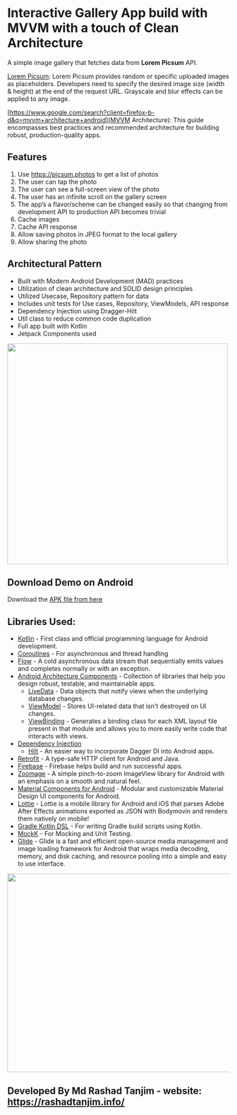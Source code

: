 # Interactive Gallery App build with MVVM with a touch of Clean Architecture
A simple image gallery that fetches data from **Lorem Picsum** API. 

[Lorem Picsum](https://picsum.photos/): Lorem Picsum provides random or specific uploaded images as placeholders. Developers need to specify the desired image size (width & height) at the end of the request URL. Grayscale and blur effects can be applied to any image.

[https://www.google.com/search?client=firefox-b-d&q=mvvm+architecture+android](MVVM Architecture): This guide encompasses best practices and recommended architecture for building robust, production-quality apps.

## Features
1. Use https://picsum.photos to get a list of photos
2. The user can tap the photo
3. The user can see a full-screen view of the photo
4. The user has an infinite scroll on the gallery screen
5. The app’s a flavor/scheme can be changed easily so that changing from development API to production API becomes trivial
6. Cache images
7. Cache API response
8. Allow saving photos in JPEG format to the local gallery
9. Allow sharing the photo

## Architectural Pattern
* Built with Modern Android Development (MAD) practices
* Utilization of clean architecture and SOLID design principles
* Utilized Usecase, Repository pattern for data
* Includes unit tests for Use cases, Repository, ViewModels, API response
* Dependency Injection using Dragger-Hilt
* Util class to reduce common code duplication
* Full app built with Kotlin 
* Jetpack Components used

<img src="https://github.com/rashadtanjim/Documentation/screenshots/App.PNG" width="500px" />

## Download Demo on Android
Download the [APK file from here](https://github.com/rashadtanjim/Documentation/app-release-0.1.apk?raw=true)

## Libraries Used:
- [Kotlin](https://kotlinlang.org/) - First class and official programming language for Android development.
- [Coroutines](https://kotlinlang.org/docs/reference/coroutines-overview.html) - For asynchronous and thread handling 
- [Flow](https://kotlin.github.io/kotlinx.coroutines/kotlinx-coroutines-core/kotlinx.coroutines.flow/-flow/) - A cold asynchronous data stream that sequentially emits values and completes normally or with an exception.
- [Android Architecture Components](https://developer.android.com/topic/libraries/architecture) - Collection of libraries that help you design robust, testable, and maintainable apps.
  - [LiveData](https://developer.android.com/topic/libraries/architecture/livedata) - Data objects that notify views when the underlying database changes.
  - [ViewModel](https://developer.android.com/topic/libraries/architecture/viewmodel) - Stores UI-related data that isn't destroyed on UI changes.
  - [ViewBinding](https://developer.android.com/topic/libraries/view-binding) - Generates a binding class for each XML layout file present in that module and allows you to more easily write code that interacts with views.
- [Dependency Injection](https://developer.android.com/training/dependency-injection)
  - [Hilt](https://dagger.dev/hilt) - An easier way to incorporate Dagger DI into Android apps. 
- [Retrofit](https://square.github.io/retrofit/) - A type-safe HTTP client for Android and Java.
- [Firebase](https://firebase.google.com/) - Firebase helps build and run successful apps.
- [Zoomage](http://jsibbold.github.io/zoomage/) - A simple pinch-to-zoom ImageView library for Android with an emphasis on a smooth and natural feel.
- [Material Components for Android](https://github.com/material-components/material-components-android) - Modular and customizable Material Design UI components for Android.
- [Lottie](https://github.com/airbnb/lottie-android/) - Lottie is a mobile library for Android and iOS that parses Adobe After Effects animations exported as JSON with Bodymovin and renders them natively on mobile!
- [Gradle Kotlin DSL](https://docs.gradle.org/current/userguide/kotlin_dsl.html) - For writing Gradle build scripts using Kotlin.
- [MockK](https://mockk.io) - For Mocking and Unit Testing.
- [Glide](https://github.com/bumptech/glide/) - Glide is a fast and efficient open-source media management and image loading framework for Android that wraps media decoding, memory, and disk caching, and resource pooling into a simple and easy to use interface.

<img src="https://github.com/rashadtanjim/Documentation/screenshots/jetpack.PNG" width="800px" height="450px" />


## Developed By Md Rashad Tanjim - website: https://rashadtanjim.info/

